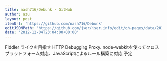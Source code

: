 ```yaml
---
title: nash716/Debunk · GitHub
author: azu
layout: post
itemUrl: 'https://github.com/nash716/Debunk'
editJSONPath: 'https://github.com/jser/jser.info/edit/gh-pages/data/2012/12/index.json'
date: '2012-12-04T23:04:00+00:00'
---
```

Fiddler ライクを目指す HTTP Debugging Proxy.
node-webkitを使ってクロスプラットフォーム対応、JavaScriptによるルール構築に対応 予定
